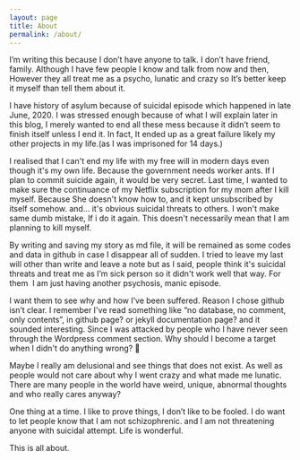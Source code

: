 ```yaml
---
layout: page
title: About
permalink: /about/
---
```


I’m writing this because 
I don’t have anyone to talk. I don’t have friend, family. Although I have few people I know and talk from now and then, However they all treat me as a psycho, lunatic and crazy so It’s better keep it myself than tell them about it.

I have history of asylum because of suicidal episode which happened in late June, 2020.
I was stressed enough because of what I will explain later in this blog, I merely wanted to end all these mess because it didn’t seem to finish itself unless I end it.
In fact, It ended up as a great failure likely my other projects in my life.(as I was imprisoned for 14 days.)

I realised that I can't end my life with my free will in modern days even though it's my own life. Because the government needs worker ants. If I plan to commit suicide again, it would be very secret. Last time, I wanted to make sure the continuance of my Netflix subscription for my mom after I kill myself. Because She doesn't know how to, and it kept unsubscribed by itself somehow. and... it's obvious suicidal threats to others. I won't make same dumb mistake, If i do it again. This doesn't necessarily mean that I am planning to kill myself.

By writing and saving my story as md file, it will be remained as some codes and data in github in case I disappear all of sudden. I tried to leave my last will other than write and leave a note but as I said, people think it's suicidal threats and treat me as I’m sick person so it didn't work well that way. For them  I am just having another psychosis, manic episode. 

I want them to see why and how I’ve been suffered. Reason I chose github isn’t clear. I remember I've read something like “no database, no comment, only contents”, in github page? or jekyll documentation page? and it sounded interesting. Since I was attacked by people who I have never seen through the Wordpress comment section. Why should I become a target when I didn't do anything wrong? 🤔

Maybe I really am delusional and see things that does not exist. As well as people would not care about why I went crazy and what made me lunatic. There are many people in the world have weird, unique, abnormal thoughts and who really cares anyway?

One thing at a time. I like to prove things, I don’t like to be fooled. I do want to let people know that I am not schizophrenic. and I am not threatening anyone with suicidal attempt. Life is wonderful.

This is all about.

